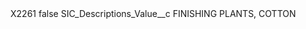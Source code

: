 <?xml version="1.0" encoding="UTF-8"?>
<CustomMetadata xmlns="http://soap.sforce.com/2006/04/metadata" xmlns:xsi="http://www.w3.org/2001/XMLSchema-instance" xmlns:xsd="http://www.w3.org/2001/XMLSchema">
    <label>X2261</label>
    <protected>false</protected>
    <values>
        <field>SIC_Descriptions_Value__c</field>
        <value xsi:type="xsd:string">FINISHING PLANTS, COTTON</value>
    </values>
</CustomMetadata>
